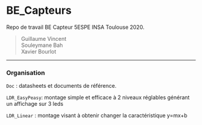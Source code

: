 # BE_Capteurs
Repo de travail BE Capteur 5ESPE INSA Toulouse 2020.

> Guillaume Vincent <br> 
> Souleymane Bah <br>
> Xavier Bourlot <br>
---
### Organisation

`Doc` : datasheets et documents de référence.

`LDR_EasyPeasy`: montage simple et efficace à 2 niveaux réglables générant un affichage sur 3 leds

`LDR_Linear` : montage visant à obtenir changer la caractéristique y=mx+b
